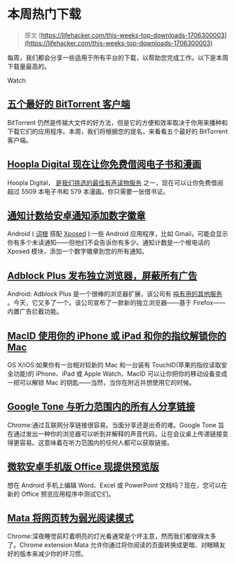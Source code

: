 # 本周热门下载

> 原文:[https://lifehacker.com/this-weeks-top-downloads-1706300003](https://lifehacker.com/this-weeks-top-downloads-1706300003)

每周，我们都会分享一些适用于所有平台的下载，以帮助您完成工作。以下是本周下载量最高的。

Watch

## [五个最好的 BitTorrent 客户端](http://lifehacker.com/five-best-bittorrent-clients-5813348)

BitTorrent 仍然是传输大文件的好方法，但是它的方便和效率取决于你用来播种和下载它们的应用程序。本周，我们将根据您的提名，来看看五个最好的 BitTorrent 客户端。

## [Hoopla Digital 现在让你免费借阅电子书和漫画](http://lifehacker.com/hoopla-digital-now-lets-you-check-out-ebooks-and-comics-1705604147)

Hoopla Digital， [是我们挑选的最佳有声读物服务](http://lifehacker.com/five-best-audiobook-services-1688572545) 之一，现在可以让你免费借阅超过 5509 本电子书和 579 本漫画。你只需要一张借书证。

## [通知计数给安卓通知添加数字徽章](http://lifehacker.com/notification-count-adds-number-badges-to-android-notifi-1704830075)

Android ( [词根](http://lifehacker.com/everything-you-need-to-know-about-rooting-your-android-5789397) 搭配 [Xposed](http://lifehacker.com/how-to-create-your-own-customized-version-of-android-wi-1440101209) ):一些 Android 应用程序，比如 Gmail，可能会显示你有多个未读通知——但他们不会告诉你有多少。通知计数是一个根电话的 Xposed 模块，添加一个数字徽章到您的所有通知。

## [Adblock Plus 发布独立浏览器，屏蔽所有广告](http://lifehacker.com/adblock-plus-releases-standalone-browser-that-blocks-al-1705746246)

Android: Adblock Plus 是一个很棒的浏览器扩展，该公司有 [吨有用的其他服务](http://lifehacker.com/everything-you-can-do-with-adblock-plus-that-isn-t-jus-1469861264) 。今天，它又多了一个。该公司宣布了一款新的独立浏览器——基于 Firefox——内置广告拦截功能。

## [MacID 使用你的 iPhone 或 iPad 和你的指纹解锁你的 Mac](http://lifehacker.com/macid-unlocks-your-mac-using-your-iphone-or-ipad-and-yo-1704728803)

OS X/iOS:如果你有一台相对较新的 Mac 和一台装有 TouchID(苹果的指纹读取安全功能)的 iPhone、iPad 或 Apple Watch，MacID 可以让你把你的移动设备变成一把可以解锁 Mac 的钥匙——当然，当你在附近并想使用它的时候。

## [Google Tone 与听力范围内的所有人分享链接](http://lifehacker.com/google-tone-shares-links-with-everyone-within-earshot-1705743159)

Chrome:通过互联网分享链接很容易。当面分享还是出奇的难。Google Tone 旨在通过发出一种你的浏览器可以听到并解释的声音代码，让在会议桌上传递链接变得更容易。这意味着在听力范围内的任何人都可以获取链接。

## [微软安卓手机版 Office 现提供预览版](http://lifehacker.com/microsoft-office-for-android-phones-is-now-available-as-1705519641)

想在 Android 手机上编辑 Word、Excel 或 PowerPoint 文档吗？现在，您可以在新的 Office 预览应用程序中测试它们。

## [Mata 将网页转为弱光阅读模式](http://lifehacker.com/mata-convertsweb-pages-into-a-low-light-reading-mode-1705192538)

Chrome:深夜睡觉前盯着明亮的灯光看通常是个坏主意，然而我们都做得太多了。Chrome extension Mata 允许你通过将你阅读的页面转换成更暗、对眼睛友好的版本来减少你的坏习惯。